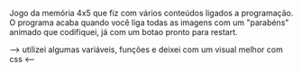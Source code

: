 Jogo da memória 4x5 que fiz com vários conteúdos ligados a programação. O programa acaba quando você liga todas as imagens com um "parabéns" animado que codifiquei, já com um botao pronto para restart.

--> utilizei algumas variáveis, funções e deixei com um visual melhor com css <--
